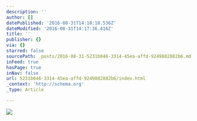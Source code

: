 ```yaml
---
description: ''
author: []
datePublished: '2016-08-31T14:18:18.536Z'
dateModified: '2016-08-31T14:17:36.416Z'
title: ''
publisher: {}
via: {}
starred: false
sourcePath: _posts/2016-08-31-5231b046-3314-45ea-affd-9249882882b6.md
inFeed: true
hasPage: true
inNav: false
url: 5231b046-3314-45ea-affd-9249882882b6/index.html
_context: 'http://schema.org'
_type: Article

---
```

![](https://the-grid-user-content.s3-us-west-2.amazonaws.com/8f50bc79-d974-46de-86b3-06b0933e86f2.jpg)
